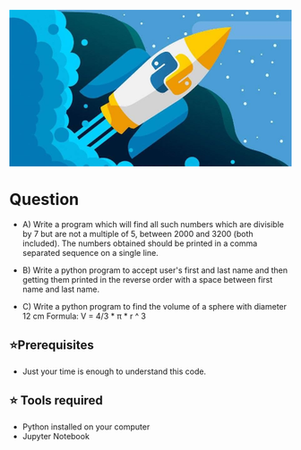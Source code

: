 ![image](https://github.com/Ganeshuthiravasagam/P1-Loops/blob/main/Python%20image.jpeg)


# Question 

- A) Write a program which will find all such numbers which are divisible by 7 but are not a multiple of 5, between 2000 and 3200 (both included). The numbers obtained should be printed in a comma separated sequence on a single line.

- B) Write a python program to accept user's first and last name and then getting them printed in the reverse order with a space between first name and last name.

- C) Write a python program to find the volume of a sphere with diameter 12 cm
Formula: V = 4/3 * π * r ^ 3

## ⭐Prerequisites

- Just your time is enough to understand this code. 

## ⭐ Tools required

-  Python installed on your computer
-  Jupyter Notebook
